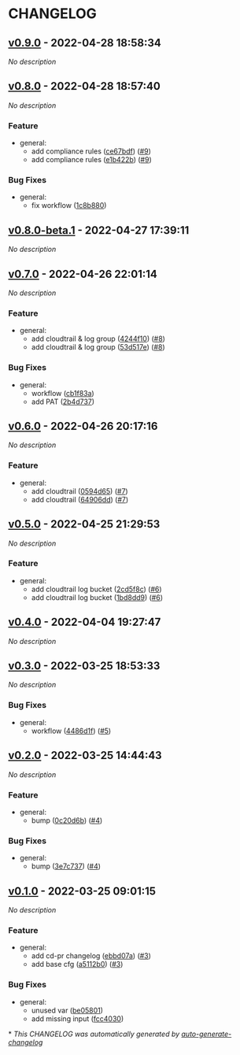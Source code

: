 # CHANGELOG

## [v0.9.0](https://github.com/indigo-tangerine/itc-aws-base-cfg/releases/tag/v0.9.0) - 2022-04-28 18:58:34

*No description*

## [v0.8.0](https://github.com/indigo-tangerine/itc-aws-base-cfg/releases/tag/v0.8.0) - 2022-04-28 18:57:40

*No description*

### Feature

- general:
  - add compliance rules ([ce67bdf](https://github.com/indigo-tangerine/itc-aws-base-cfg/commit/ce67bdfa6150101e083b50f2af217c0961f6e0c4)) ([#9](https://github.com/indigo-tangerine/itc-aws-base-cfg/pull/9))
  - add compliance rules ([e1b422b](https://github.com/indigo-tangerine/itc-aws-base-cfg/commit/e1b422b05a7dac5cf28d483444d64e35f7a19bec)) ([#9](https://github.com/indigo-tangerine/itc-aws-base-cfg/pull/9))

### Bug Fixes

- general:
  - fix workflow ([1c8b880](https://github.com/indigo-tangerine/itc-aws-base-cfg/commit/1c8b880d0515c1540f2b2e997d3ed718de2c24b5))

## [v0.8.0-beta.1](https://github.com/indigo-tangerine/itc-aws-base-cfg/releases/tag/v0.8.0-beta.1) - 2022-04-27 17:39:11

*No description*

## [v0.7.0](https://github.com/indigo-tangerine/itc-aws-base-cfg/releases/tag/v0.7.0) - 2022-04-26 22:01:14

*No description*

### Feature

- general:
  - add cloudtrail & log group ([4244f10](https://github.com/indigo-tangerine/itc-aws-base-cfg/commit/4244f10515b7e56ebf26e2fd033a1227b449dbe4)) ([#8](https://github.com/indigo-tangerine/itc-aws-base-cfg/pull/8))
  - add cloudtrail & log group ([53d517e](https://github.com/indigo-tangerine/itc-aws-base-cfg/commit/53d517edcbf9946d59239031450940791e13a6d0)) ([#8](https://github.com/indigo-tangerine/itc-aws-base-cfg/pull/8))

### Bug Fixes

- general:
  - workflow ([cb1f83a](https://github.com/indigo-tangerine/itc-aws-base-cfg/commit/cb1f83a46e2d7c1a6419a02759838f45cfa683ef))
  - add PAT ([2b4d737](https://github.com/indigo-tangerine/itc-aws-base-cfg/commit/2b4d7375fab6ff8c3f1572bafa7580b38728db35))

## [v0.6.0](https://github.com/indigo-tangerine/itc-aws-base-cfg/releases/tag/v0.6.0) - 2022-04-26 20:17:16

*No description*

### Feature

- general:
  - add cloudtrail ([0594d65](https://github.com/indigo-tangerine/itc-aws-base-cfg/commit/0594d658dd6ff2c42d5f2bd0903e7fb9e162b46e)) ([#7](https://github.com/indigo-tangerine/itc-aws-base-cfg/pull/7))
  - add cloudtrail ([64906dd](https://github.com/indigo-tangerine/itc-aws-base-cfg/commit/64906dd6ed31c826bde8d84cf378e9d566144a48)) ([#7](https://github.com/indigo-tangerine/itc-aws-base-cfg/pull/7))

## [v0.5.0](https://github.com/indigo-tangerine/itc-aws-base-cfg/releases/tag/v0.5.0) - 2022-04-25 21:29:53

*No description*

### Feature

- general:
  - add cloudtrail log bucket ([2cd5f8c](https://github.com/indigo-tangerine/itc-aws-base-cfg/commit/2cd5f8ca9ab55585181e46aa39d2840f77e39e73)) ([#6](https://github.com/indigo-tangerine/itc-aws-base-cfg/pull/6))
  - add cloudtrail log bucket ([1bd8dd9](https://github.com/indigo-tangerine/itc-aws-base-cfg/commit/1bd8dd90e8635d9e256f5566f643ba3c35b98d47)) ([#6](https://github.com/indigo-tangerine/itc-aws-base-cfg/pull/6))

## [v0.4.0](https://github.com/indigo-tangerine/itc-aws-base-cfg/releases/tag/v0.4.0) - 2022-04-04 19:27:47

*No description*

## [v0.3.0](https://github.com/indigo-tangerine/itc-aws-base-cfg/releases/tag/v0.3.0) - 2022-03-25 18:53:33

*No description*

### Bug Fixes

- general:
  - workflow ([4486d1f](https://github.com/indigo-tangerine/itc-aws-base-cfg/commit/4486d1f822f15b859c784ed3f435ff62102d6530)) ([#5](https://github.com/indigo-tangerine/itc-aws-base-cfg/pull/5))

## [v0.2.0](https://github.com/indigo-tangerine/itc-aws-base-cfg/releases/tag/v0.2.0) - 2022-03-25 14:44:43

*No description*

### Feature

- general:
  - bump ([0c20d6b](https://github.com/indigo-tangerine/itc-aws-base-cfg/commit/0c20d6b55f3155eea5db3331bac77ec5a8e09d93)) ([#4](https://github.com/indigo-tangerine/itc-aws-base-cfg/pull/4))

### Bug Fixes

- general:
  - bump ([3e7c737](https://github.com/indigo-tangerine/itc-aws-base-cfg/commit/3e7c737af06c5d05f13a9e1529fd30f59abc5df2)) ([#4](https://github.com/indigo-tangerine/itc-aws-base-cfg/pull/4))

## [v0.1.0](https://github.com/indigo-tangerine/itc-aws-base-cfg/releases/tag/v0.1.0) - 2022-03-25 09:01:15

*No description*

### Feature

- general:
  - add cd-pr changelog ([ebbd07a](https://github.com/indigo-tangerine/itc-aws-base-cfg/commit/ebbd07ab594064881f81b9806495ec3e19bc7f2e)) ([#3](https://github.com/indigo-tangerine/itc-aws-base-cfg/pull/3))
  - add base cfg ([a5112b0](https://github.com/indigo-tangerine/itc-aws-base-cfg/commit/a5112b0e6770999a6829bd5323c43fab9a693c50)) ([#3](https://github.com/indigo-tangerine/itc-aws-base-cfg/pull/3))

### Bug Fixes

- general:
  - unused var ([be05801](https://github.com/indigo-tangerine/itc-aws-base-cfg/commit/be05801b394d95c8dbf3549ca3b23977eda8a493))
  - add missing input ([fcc4030](https://github.com/indigo-tangerine/itc-aws-base-cfg/commit/fcc403002eb5f911229da9d0a75de4bf2df74cf1))

\* *This CHANGELOG was automatically generated by [auto-generate-changelog](https://github.com/BobAnkh/auto-generate-changelog)*
